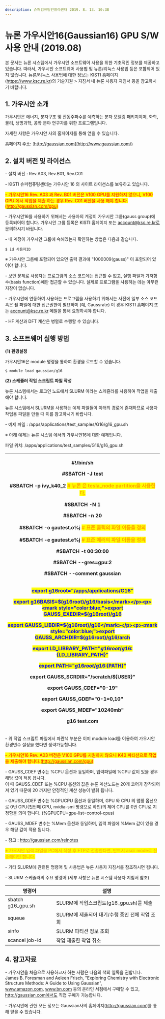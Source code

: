 ```yaml
---
description: 슈퍼컴퓨팅인프라센터 2019. 8. 13. 10:38
---
```


# 뉴론 가우시안16(Gaussian16) GPU S/W 사용 안내 (2019.08)

본 문서는 뉴론 시스템에서 가우시안 소프트웨어 사용을 위한 기초적인 정보를 제공하고 있습니다. 따라서, 가우시안 소프트웨어 사용법 및 뉴론/리눅스 사용법 등은 포함되어 있지 않습니다. 뉴론/리눅스 사용법에 대한 정보는 KISTI 홈페이지 (https://www.ksc.re.kr)의 기술지원 > 지침서 내 뉴론 사용자 지침서 등을 참고하시기 바랍니다.



## **1. 가우시안 소개**

가우시안은 에너지, 분자구조 및 진동주파수를 예측하는 분자 모델링 패키지이며, 화학, 물리, 생명과학, 공학 분야 연구자를 위한 프로그램입니다.

자세한 사항은 가우시안 사의 홈페이지를 통해 얻을 수 있습니다.

홈페이지 주소: [http://gaussian.com](http://www.gaussian.com/)



## **2. 설치 버전 및 라이선스**

\- 설치 버전 : Rev.A03, Rev.B01, Rev.C01

\- KISTI 슈퍼컴퓨팅센터는 가우시안 16 의 사이트 라이선스를 보유하고 있습니다.

<mark style="color:red;">- 가우시안16 Rev. A03 과 Rev. B01 버전은 V100 GPU를 지원하지 않으니, V100 GPU 에서 작업을 제출 하는 경우 Rev. C01 버전을 사용 해야 합니다.(</mark>[<mark style="color:red;">http://gaussian.com/gpu</mark>](http://gaussian.com/gpu)<mark style="color:red;">)</mark>

\- 가우시안16를 사용하기 위해서는 사용자의 계정이 가우시안 그룹(gauss group)에 등록되어야 합니다. 가우시안 그룹 등록은 KISTI 홈페이지 또는 account@ksc.re.kr로 문의하시기 바랍니다.

\- 내 계정이 가우시안 그룹에 속해있는지 확인하는 방법은 다음과 같습니다.

```
$ id 사용자ID
```

※ 가우시안 그룹에 포함되어 있으면 출력 결과에 "1000009(gauss)" 이 포함되어 있어야 합니다.



\- 보안 문제로 사용자는 프로그램의 소스 코드에는 접근할 수 없고, 실행 파일과 기저함수(basis function)에만 접근할 수 있습니다. 실제로 프로그램을 사용하는 데는 아무런 지장이 없습니다.

\- 가우시안에 연동하여 사용하는 프로그램을 사용하기 위해서는 사전에 일부 소스 코드 혹은 쉘 파일에 대한 접근권한이 필요하며 (예, Gaussrate) 이 경우 KISTI 홈페이지 또는 account@ksc.re.kr 메일을 통해 요청하셔야 합니다.

\- HF 계산과 DFT 계산은 병렬로 수행할 수 있습니다.



## **3. 소프트웨어 실행 방법**

**(1) 환경설정**

가우시안16은 module 명령을 통하여 환경을 로드할 수 있습니다.

```
$ module load gaussian/g16
```



**(2) 스케쥴러 작업 스크립트 파일 작성**

뉴론 시스템에서는 로그인 노드에서 SLURM 이라는 스케쥴러를 사용하여 작업을 제출해야 합니다.

뉴론 시스템에서 SLURM을 사용하는 예제 파일들이 아래의 경로에 존재하므로 사용자 작업용 파일을 만들 때 이를 참고하시기 바랍니다.

\- 예제 파일 : /apps/applications/test\_samples/G16/g16\_gpu.sh



※ 아래 예제는 뉴론 시스템 에서의 가우시안16에 대한 예제입니다.

파일 위치: /apps/applications/test\_samples/G16/g16\_gpu.sh

| <p>#!/bin/sh</p><p>#SBATCH -J test</p><p>#SBATCH -p ivy_k40_2 <mark style="color:orange;"># 뉴론 은 tesla_node partition을 사용한다.</mark></p><p>#SBATCH -N 1</p><p>#SBATCH -n 20</p><p>#SBATCH -o gautest.o%j <mark style="color:orange;"># 표준 출력의 파일 이름을 정의</mark></p><p>#SBATCH -e gautest.e%j <mark style="color:orange;"># 표준 에러의 파일 이름을 정의</mark></p><p>#SBATCH -t 00:30:00</p><p>#SBATCH --gres=gpu:2</p><p>#SBATCH --comment gaussian</p><p><br><mark style="color:blue;">export g16root="/apps/applications/G16"</mark></p><p><mark style="color:blue;">export g16BASIS=${g16root}/g16/basis</mark></p><p><mark style="color:blue;">export GAUSS_EXEDIR=${g16root}/g16</mark></p><p><mark style="color:blue;">export GAUSS_LIBDIR=${g16root}/g16</mark></p><p><mark style="color:blue;">export GAUSS_ARCHDIR=${g16root}/g16/arch</mark></p><p><mark style="color:blue;">export LD_LIBRARY_PATH="${g16root}/g16:${LD_LIBRARY_PATH}"</mark></p><p><mark style="color:blue;">export PATH="${g16root}/g16:${PATH}"</mark></p><p>export GAUSS_SCRDIR="/scratch/${USER}"</p><p></p><p>export GAUSS_CDEF="0-19"</p><p>export GAUSS_GDEF="0-1=0,10"</p><p>export GAUSS_MDEF="10240mb"</p><p></p><p>g16 test.com</p><p></p> |
| -------------------------------------------------------------------------------------------------------------------------------------------------------------------------------------------------------------------------------------------------------------------------------------------------------------------------------------------------------------------------------------------------------------------------------------------------------------------------------------------------------------------------------------------------------------------------------------------------------------------------------------------------------------------------------------------------------------------------------------------------------------------------------------------------------------------------------------------------------------------------------------------------------------------------------------------------------------------------------------------------------------------------------------------------------------------------------------------------------------------------------------------------------------------------------------------------------------------- |

\- 위 작업 스크립트 파일에서 파란색 부분은 이미 module load를 이용하여 가우시안 환경변수 설정을 했다면 생략가능합니다.

<mark style="color:red;">- 가우시안16 Rev. A03 버전은 V100 GPU를 지원하지 않으니 K40 파티션으로 작업을 제출해야 합니다.(</mark>[<mark style="color:red;">http://gaussian.com/gpu</mark>](http://gaussian.com/gpu)<mark style="color:red;">)</mark>

\- GAUSS\_CDEF 변수는 %CPU 옵션과 동일하며, 입력파일에 %CPU 값이 있을 경우 해당 값이 적용 됩니다.\
이 때 GAUSS\_CDEF 또는 %CPU 옵션의 값은 뉴론 계산노드는 20개 코어가 장착되어져 있기 때문에 20 까지만 안정적인 계산 성능이 발휘 됩니다.

\- GAUSS\_GDEF 변수는 %GPUCPU 옵션과 동일하며, GPU 와 CPU 의 맵핑 옵션으로 0번 GPU(첫번째 GPU, nvidia-smi 명령으로 확인)의 제어 CPU를 0번 CPU로 지정함을 의미 합니다. (%GPUCPU=gpu-list=control-cpus)

\- GAUSS\_MDEF 변수는 %Mem 옵션과 동일하며, 입력 파일에 %Mem 값이 있을 경우 해당 값이 적용 됩니다.

\- 참고 : http://gaussian.com/relnotes



<mark style="color:orange;">※ 가우시안 입력 파일을 PC에서 작성 후 FTP로 전송한다면, 반드시 ascii mode로 전송해야만 합니다.</mark>

\- 기타 SLURM에 관련된 명령어 및 사용법은 뉴론 사용자 지침서를 참조하시면 됩니다.



\- SLURM 스케쥴러의 주요 명령어 (세부 사항은 뉴론 시스템 사용자 지침서 참조)

| **명령어**            | **설명**                         |
| ------------------ | ------------------------------ |
| sbatch g16\_gpu.sh | SLURM에 작업스크립트(g16\_gpu.sh)를 제출 |
| squeue             | SLURM에 제출되어 대기/수행 중인 전체 작업 조회  |
| sinfo              | SLURM 파티션 정보 조회                |
| scancel job-id     | 작업 제출한 작업 취소                   |



## **4. 참고자료**

\- 가우시안을 처음으로 사용하고자 하는 사람은 다음의 책의 일독을 권합니다.\
James B. Foresman and Aeleen Frisch, "Exploring Chemistry with Electronic Structure Methods: A Guide to Using Gaussian",\
www.amazon.com, www.bn.com 등의 온라인 서점에서 구매할 수 있고, http://gaussian.com에서도 직접 구매가 가능합니다.

\- 가우시안에 관한 모든 정보는 Gaussian사의 홈페이지(http://gaussian.com)를 통해 얻을 수 있습니다.
